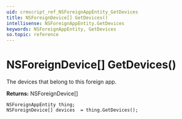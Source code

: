 ```yaml
---
uid: crmscript_ref_NSForeignAppEntity_GetDevices
title: NSForeignDevice[] GetDevices()
intellisense: NSForeignAppEntity.GetDevices
keywords: NSForeignAppEntity, GetDevices
so.topic: reference
---
```


# NSForeignDevice[] GetDevices()

The devices that belong to this foreign app.

**Returns:** NSForeignDevice[]

```crmscript
NSForeignAppEntity thing;
NSForeignDevice[] devices  = thing.GetDevices();
```

